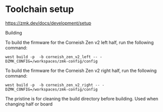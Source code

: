 Toolchain setup
===============
https://zmk.dev/docs/development/setup

Building

To build the firmware for the Corneish Zen v2 left half, run the following command:

```console
west build -p  -b corneish_zen_v2_left -- -DZMK_CONFIG=/workspaces/zmk-config/config
```

To build the firmware for the Corneish Zen v2 right half, run the following command:

```console
west build -p  -b corneish_zen_v2_right -- -DZMK_CONFIG=/workspaces/zmk-config/config
```

The pristine is for cleaning the build directory before building. Used when changing half or board

